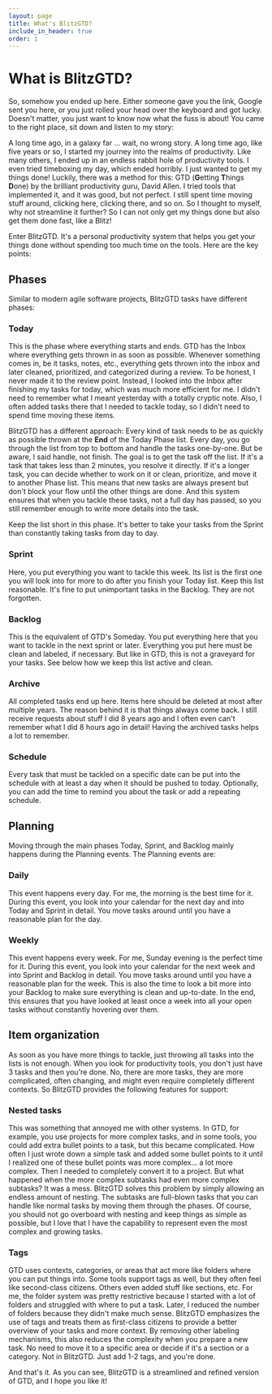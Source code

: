 ```yaml
---
layout: page
title: What's BlitzGTD?
include_in_header: true
order: 1
---
```


# What is BlitzGTD?

So, somehow you ended up here. Either someone gave you the link, Google sent you here, or you just rolled your head over the keyboard and got lucky. Doesn't matter, you just want to know now what the fuss is about! You came to the right place, sit down and listen to my story:

A long time ago, in a galaxy far ... wait, no wrong story. A long time ago, like five years or so, I started my journey into the realms of productivity. Like many others, I ended up in an endless rabbit hole of productivity tools. I even tried timeboxing my day, which ended horribly. I just wanted to get my things done! Luckily, there was a method for this: GTD (**G**etting **T**hings **D**one) by the brilliant productivity guru, David Allen. I tried tools that implemented it, and it was good, but not perfect. I still spent time moving stuff around, clicking here, clicking there, and so on. So I thought to myself, why not streamline it further? So I can not only get my things done but also get them done fast, like a Blitz!

Enter BlitzGTD. It's a personal productivity system that helps you get your things done without spending too much time on the tools. Here are the key points:

## Phases
Similar to modern agile software projects, BlitzGTD tasks have different phases:

### Today
This is the phase where everything starts and ends. GTD has the Inbox where everything gets thrown in as soon as possible. Whenever something comes in, be it tasks, notes, etc., everything gets thrown into the inbox and later cleaned, prioritized, and categorized during a review. To be honest, I never made it to the review point. Instead, I looked into the Inbox after finishing my tasks for today, which was much more efficient for me. I didn't need to remember what I meant yesterday with a totally cryptic note. Also, I often added tasks there that I needed to tackle today, so I didn't need to spend time moving these items.

BlitzGTD has a different approach: Every kind of task needs to be as quickly as possible thrown at the **End** of the Today Phase list. Every day, you go through the list from top to bottom and handle the tasks one-by-one. But be aware, I said handle, not finish. The goal is to get the task off the list. If it's a task that takes less than 2 minutes, you resolve it directly. If it's a longer task, you can decide whether to work on it or clean, prioritize, and move it to another Phase list. This means that new tasks are always present but don't block your flow until the other things are done. And this system ensures that when you tackle these tasks, not a full day has passed, so you still remember enough to write more details into the task.

Keep the list short in this phase. It's better to take your tasks from the Sprint than constantly taking tasks from day to day.

### Sprint
Here, you put everything you want to tackle this week. Its list is the first one you will look into for more to do after you finish your Today list. Keep this list reasonable. It's fine to put unimportant tasks in the Backlog. They are not forgotten.

### Backlog
This is the equivalent of GTD's Someday. You put everything here that you want to tackle in the next sprint or later. Everything you put here must be clean and labeled, if necessary. But like in GTD, this is not a graveyard for your tasks. See below how we keep this list active and clean.

### Archive
All completed tasks end up here. Items here should be deleted at most after multiple years. The reason behind it is that things always come back. I still receive requests about stuff I did 8 years ago and I often even can't remember what I did 8 hours ago in detail! Having the archived tasks helps a lot to remember.

### Schedule
Every task that must be tackled on a specific date can be put into the schedule with at least a day when it should be pushed to today. Optionally, you can add the time to remind you about the task or add a repeating schedule.

## Planning
Moving through the main phases Today, Sprint, and Backlog mainly happens during the Planning events. The Planning events are:

### Daily
This event happens every day. For me, the morning is the best time for it. During this event, you look into your calendar for the next day and into Today and Sprint in detail. You move tasks around until you have a reasonable plan for the day.

### Weekly
This event happens every week. For me, Sunday evening is the perfect time for it. During this event, you look into your calendar for the next week and into Sprint and Backlog in detail. You move tasks around until you have a reasonable plan for the week. This is also the time to look a bit more into your Backlog to make sure everything is clean and up-to-date. In the end, this ensures that you have looked at least once a week into all your open tasks without constantly hovering over them.

## Item organization
As soon as you have more things to tackle, just throwing all tasks into the lists is not enough. When you look for productivity tools, you don't just have 3 tasks and then you're done. No, there are more tasks, they are more complicated, often changing, and might even require completely different contexts. So BlitzGTD provides the following features for support:

### Nested tasks
This was something that annoyed me with other systems. In GTD, for example, you use projects for more complex tasks, and in some tools, you could add extra bullet points to a task, but this became complicated. How often I just wrote down a simple task and added some bullet points to it until I realized one of these bullet points was more complex... a lot more complex. Then I needed to completely convert it to a project. But what happened when the more complex subtasks had even more complex subtasks? It was a mess. BlitzGTD solves this problem by simply allowing an endless amount of nesting. The subtasks are full-blown tasks that you can handle like normal tasks by moving them through the phases. Of course, you should not go overboard with nesting and keep things as simple as possible, but I love that I have the capability to represent even the most complex and growing tasks.

### Tags
GTD uses contexts, categories, or areas that act more like folders where you can put things into. Some tools support tags as well, but they often feel like second-class citizens. Others even added stuff like sections, etc. For me, the folder system was pretty restrictive because I started with a lot of folders and struggled with where to put a task. Later, I reduced the number of folders because they didn't make much sense. BlitzGTD emphasizes the use of tags and treats them as first-class citizens to provide a better overview of your tasks and more context. By removing other labeling mechanisms, this also reduces the complexity when you prepare a new task. No need to move it to a specific area or decide if it's a section or a category. Not in BlitzGTD. Just add 1-2 tags, and you're done.

And that's it. As you can see, BlitzGTD is a streamlined and refined version of GTD, and I hope you like it!